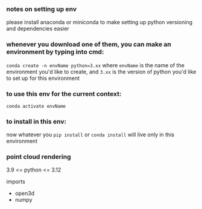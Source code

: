 ### notes on setting up env

please install anaconda or miniconda to make setting up python versioning and dependencies easier

### whenever you download one of them, you can make an environment by typing into cmd:
`conda create -n envName python=3.xx` where `envName` is the name of the environment you'd like to create, and `3.xx` is 
the version of python you'd like to set up for this environment 

### to use this env for the current context:
`conda activate envName`

### to install in this env:
now whatever you `pip install` or `conda install` will live only in this environment


### point cloud rendering

3.9 <= python <= 3.12 

imports
- open3d
- numpy

